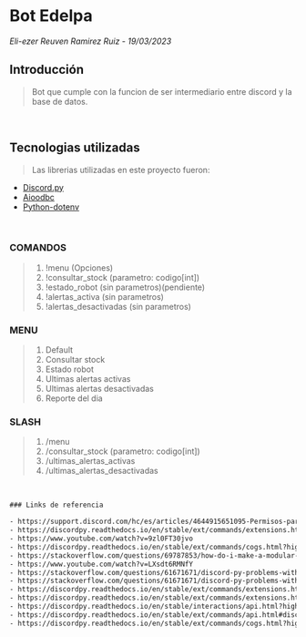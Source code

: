 # Bot Edelpa
<i> Eli-ezer Reuven Ramirez Ruiz - 19/03/2023 </i>

## Introducción
> Bot que cumple con la funcion de ser intermediario entre discord y la base de datos. <br>

<br>

## Tecnologias utilizadas

> Las librerias utilizadas en este proyecto fueron:
- [Discord.py](https://discordpy.readthedocs.io/en/stable/)
- [Aioodbc](https://github.com/aio-libs/aioodbc/)
- [Python-dotenv](https://pypi.org/project/python-dotenv/)

<br>
 
### COMANDOS
> 1) !menu (Opciones)
> 2) !consultar_stock (parametro: codigo[int])
> 3) !estado_robot (sin parametros)(pendiente)
> 4) !alertas_activa (sin parametros)
> 5) !alertas_desactivadas (sin parametros)

### MENU
> 1) Default  <br>
> 2) Consultar stock  <br>
> 3) Estado robot <br>
> 4) Ultimas alertas activas <br>
> 5) Ultimas alertas desactivadas <br>
> 6) Reporte del dia <br>

### SLASH 
> 1) /menu <br>
> 2) /consultar_stock (parametro: codigo[int]) <br>
> 3) /ultimas_alertas_activas <br>
> 4) /ultimas_alertas_desactivadas <br>

<br>

```txt
### Links de referencia

- https://support.discord.com/hc/es/articles/4644915651095-Permisos-para-comandos
- https://discordpy.readthedocs.io/en/stable/ext/commands/extensions.html#reloading
- https://www.youtube.com/watch?v=9zl0FT30jvo
- https://discordpy.readthedocs.io/en/stable/ext/commands/cogs.html?highlight=bot%20get_cog^
- https://stackoverflow.com/questions/69787853/how-do-i-make-a-modular-discord-bot-in-python
- https://www.youtube.com/watch?v=LXsdt6RMNfY
- https://stackoverflow.com/questions/61671671/discord-py-problems-with-loading-extensions
- https://stackoverflow.com/questions/61671671/discord-py-problems-with-loading-extensions
- https://discordpy.readthedocs.io/en/stable/ext/commands/extensions.html#reloading
- https://discordpy.readthedocs.io/en/stable/ext/commands/extensions.html?highlight=setup 
- https://discordpy.readthedocs.io/en/stable/interactions/api.html?highlight=app_commands#discord.app_commands.AppCommandPermissions.guild
- https://discordpy.readthedocs.io/en/stable/ext/commands/api.html#discord.ext.commands.Cog
- https://discordpy.readthedocs.io/en/stable/ext/commands/cogs.html?highlight=bot%20get_cog
```

